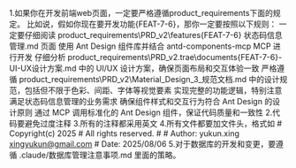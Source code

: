 1.如果你在开发前端web页面，一定要严格遵循product_requirements下面的规定。
比如说，假如你现在要开发功能{FEAT-7-6}，那你一定要按照以下规则：
    一定要仔细阅读 product_requirements\PRD_v2\features\{FEAT-7-6} 状态码信息管理.md 页面
    使用 Ant Design 组件库并结合 antd-components-mcp MCP 进行开发
    仔细分析 product_requirements\PRD_v2\.trae\documents\{FEAT-7-6}-UI-UX设计方案.md 中的 UI/UX 设计方案，确保页面布局和交互体验一致
    严格遵循 product_requirements\PRD_v2\Material_Design_3_规范文档.md 中的设计规范，包括但不限于色彩、间距、字体等视觉要素
    实现完整的功能逻辑，特别注意满足状态码信息管理的业务需求
    确保组件样式和交互行为符合 Ant Design 的设计原则
    通过 MCP 调用标准化的 Ant Design 组件，保证代码质量和一致性
2.代码要避免过度注释
3.所有的注释都采用英文
4.所有文件都要加文件头，格式如
    # Copyright(c) 2025
    # All rights reserved.
    #
    # Author: yukun.xing <xingyukun@gmail.com>
    # Date:   2025/08/06
5.对于数据库的开发和变更，要遵循 .claude/数据库管理注意事项.md 里面的策略。

